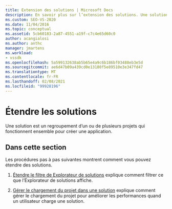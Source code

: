 ```yaml
---
title: Extension des solutions | Microsoft Docs
description: En savoir plus sur l’extension des solutions. Une solution est un regroupement d’un ou de plusieurs projets qui fonctionnent ensemble pour créer une application.
ms.custom: SEO-VS-2020
ms.date: 11/04/2016
ms.topic: conceptual
ms.assetid: 5cb60183-2a87-4551-a19f-c7c4e65d60c0
author: acangialosi
ms.author: anthc
manager: jmartens
ms.workload:
- vssdk
ms.openlocfilehash: 5a599132638ab5b65e4a9c6b186bf03488eb3e5d
ms.sourcegitcommit: ae6d47b09a439cd0e13180f5e89510e3e347fd47
ms.translationtype: MT
ms.contentlocale: fr-FR
ms.lasthandoff: 02/08/2021
ms.locfileid: "99928196"
---
```

# <a name="extend-solutions"></a>Étendre les solutions
Une solution est un regroupement d’un ou de plusieurs projets qui fonctionnent ensemble pour créer une application.

## <a name="in-this-section"></a>Dans cette section
 Les procédures pas à pas suivantes montrent comment vous pouvez étendre des solutions.

1. [Étendre le filtre de Explorateur de solutions](../extensibility/extending-the-solution-explorer-filter.md) explique comment filtrer ce que l’Explorateur de solutions affiche.

2. [Gérer le chargement du projet dans une solution](../extensibility/managing-project-loading-in-a-solution.md) explique comment gérer le chargement du projet pour améliorer les performances quand un utilisateur charge une solution.
